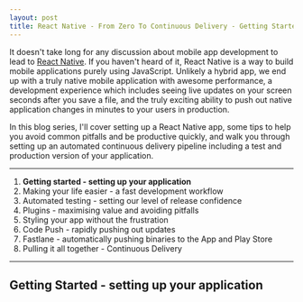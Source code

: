```yaml
---
layout: post
title: React Native - From Zero To Continuous Delivery - Getting Started
---
```


It doesn't take long for any discussion about mobile app development to lead to [React Native](https://facebook.github.io/react-native/). If you haven't heard of it, React Native is a way to build mobile applications purely using JavaScript. Unlikely a hybrid app, we end up with a truly native mobile application with awesome performance, a development experience which includes seeing live updates on your screen seconds after you save a file, and the truly exciting ability to push out native application changes in minutes to your users in production.

In this blog series, I'll cover setting up a React Native app, some tips to help you avoid common pitfalls and be productive quickly, and walk you through setting up an automated continuous delivery pipeline including a test and production version of your application.

----------

1. **Getting started - setting up your application**
2. Making your life easier - a fast development workflow
3. Automated testing - setting our level of release confidence
3. Plugins - maximising value and avoiding pitfalls
4. Styling your app without the frustration
5. Code Push - rapidly pushing out updates
6. Fastlane - automatically pushing binaries to the App and Play Store
7. Pulling it all together - Continuous Delivery

----------

## Getting Started - setting up your application